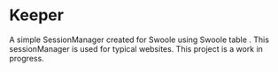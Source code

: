 # Keeper 

A simple SessionManager created for Swoole using Swoole table .
This sessionManager is used for typical websites.
This project is a work in progress.
